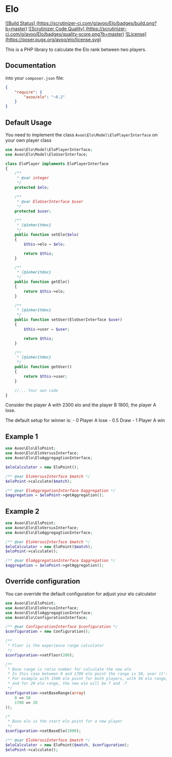 Elo
===
[![Build Status]
(https://scrutinizer-ci.com/g/avoo/Elo/badges/build.png?b=master)](https://scrutinizer-ci.com/g/avoo/Elo/build-status/master)
[![Scrutinizer Code Quality]
(https://scrutinizer-ci.com/g/avoo/Elo/badges/quality-score.png?b=master)](https://scrutinizer-ci.com/g/avoo/Elo/?branch=master)
[![License]
(https://poser.pugx.org/avoo/elo/license.svg)](https://packagist.org/packages/avoo/elo)

This is a PHP library to calculate the Elo rank between two players.

Documentation
-------------

into your `composer.json` file:

``` json
{
    "require": {
        "avoo/elo": "~0.2"
    }
}
```

Default Usage
-------------

You need to implement the class `Avoo\Elo\Model\EloPlayerInterface` on your own player class

``` php
use Avoo\Elo\Model\EloPlayerInterface;
use Avoo\Elo\Model\EloUserInterface;

class EloPlayer implements EloPlayerInterface
{
    /**
     * @var integer
     */
    protected $elo;

    /**
     * @var EloUserInterface $user
     */
    protected $user;

    /**
     * {@inheritdoc}
     */
    public function setElo($elo)
    {
        $this->elo = $elo;

        return $this;
    }

    /**
     * {@inheritdoc}
     */
    public function getElo()
    {
        return $this->elo;
    }

    /**
     * {@inheritdoc}
     */
    public function setUser(EloUserInterface $user)
    {
        $this->user = $user;

        return $this;
    }

    /**
     * {@inheritdoc}
     */
    public function getUser()
    {
        return $this->user;
    }

    //... Your own code
}
```

Consider the player A with 2300 elo and the player B 1800, the player A lose.

The default setup for winner is:
    - 0 Player A lose
    - 0.5 Draw
    - 1 Player A win

Example 1
---------

``` php
use Avoo\Elo\EloPoint;
use Avoo\Elo\EloVersusInterface;
use Avoo\Elo\EloAggregagtionInterface;

$eloCalculator = new EloPoint();

/** @var EloVersusInterface $match */
$eloPoint->calculate($match);

/** @var EloAggregationInterface $aggregation */
$aggregation = $eloPoint->getAggregation(); 
```

Example 2
---------

``` php
use Avoo\Elo\EloPoint;
use Avoo\Elo\EloVersusInterface;
use Avoo\Elo\EloAggregagtionInterface;

/** @var EloVersusInterface $match */
$eloCalculator = new EloPoint($match);
$eloPoint->calculate();

/** @var EloAggregationInterface $aggregation */
$aggregation = $eloPoint->getAggregation(); 
```

Override configuration
----------------------

You can override the default configuration for adjust your elo calculator

``` php
use Avoo\Elo\EloPoint;
use Avoo\Elo\EloVersusInterface;
use Avoo\Elo\EloAggregagtionInterface;
use Avoo\Elo\ConfigurationInterface;

/** @var ConfigurationInterface $configuration */
$configuration = new Configuration();

/**
 * Floor is the experience range calculator
 */
$configuration->setFloor(200);

/**
 * Base range is ratio number for calculate the new elo
 * In this case between 0 and 1700 elo point the range is 50, over it's 20
 * For example with 1500 elo point for both players, with 50 elo range, the new elo will be 18 and -18,
 * and for 20 elo range, the new elo will be 7 and -7
 */
$configuration->setBaseRange(array(
    0 => 50
    1700 => 20
));

/*
 * Base elo is the start elo point for a new player
 */
$configuration->setBaseElo(1000);

/** @var EloVersusInterface $match */
$eloCalculator = new EloPoint($match, $configuration);
$eloPoint->calculate();
```
